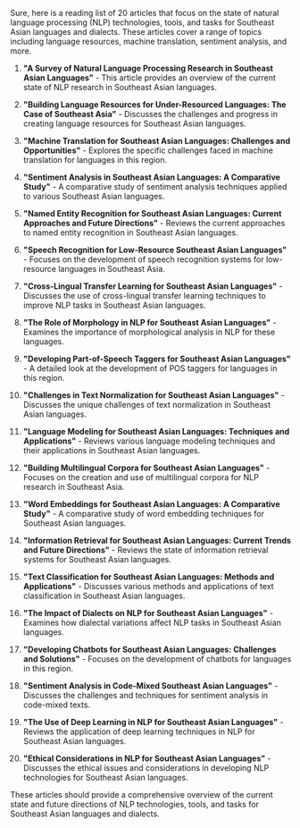 Sure, here is a reading list of 20 articles that focus on the state of natural language processing (NLP) technologies, tools, and tasks for Southeast Asian languages and dialects. These articles cover a range of topics including language resources, machine translation, sentiment analysis, and more.

1. **"A Survey of Natural Language Processing Research in Southeast Asian Languages"** - This article provides an overview of the current state of NLP research in Southeast Asian languages.

2. **"Building Language Resources for Under-Resourced Languages: The Case of Southeast Asia"** - Discusses the challenges and progress in creating language resources for Southeast Asian languages.

3. **"Machine Translation for Southeast Asian Languages: Challenges and Opportunities"** - Explores the specific challenges faced in machine translation for languages in this region.

4. **"Sentiment Analysis in Southeast Asian Languages: A Comparative Study"** - A comparative study of sentiment analysis techniques applied to various Southeast Asian languages.

5. **"Named Entity Recognition for Southeast Asian Languages: Current Approaches and Future Directions"** - Reviews the current approaches to named entity recognition in Southeast Asian languages.

6. **"Speech Recognition for Low-Resource Southeast Asian Languages"** - Focuses on the development of speech recognition systems for low-resource languages in Southeast Asia.

7. **"Cross-Lingual Transfer Learning for Southeast Asian Languages"** - Discusses the use of cross-lingual transfer learning techniques to improve NLP tasks in Southeast Asian languages.

8. **"The Role of Morphology in NLP for Southeast Asian Languages"** - Examines the importance of morphological analysis in NLP for these languages.

9. **"Developing Part-of-Speech Taggers for Southeast Asian Languages"** - A detailed look at the development of POS taggers for languages in this region.

10. **"Challenges in Text Normalization for Southeast Asian Languages"** - Discusses the unique challenges of text normalization in Southeast Asian languages.

11. **"Language Modeling for Southeast Asian Languages: Techniques and Applications"** - Reviews various language modeling techniques and their applications in Southeast Asian languages.

12. **"Building Multilingual Corpora for Southeast Asian Languages"** - Focuses on the creation and use of multilingual corpora for NLP research in Southeast Asia.

13. **"Word Embeddings for Southeast Asian Languages: A Comparative Study"** - A comparative study of word embedding techniques for Southeast Asian languages.

14. **"Information Retrieval for Southeast Asian Languages: Current Trends and Future Directions"** - Reviews the state of information retrieval systems for Southeast Asian languages.

15. **"Text Classification for Southeast Asian Languages: Methods and Applications"** - Discusses various methods and applications of text classification in Southeast Asian languages.

16. **"The Impact of Dialects on NLP for Southeast Asian Languages"** - Examines how dialectal variations affect NLP tasks in Southeast Asian languages.

17. **"Developing Chatbots for Southeast Asian Languages: Challenges and Solutions"** - Focuses on the development of chatbots for languages in this region.

18. **"Sentiment Analysis in Code-Mixed Southeast Asian Languages"** - Discusses the challenges and techniques for sentiment analysis in code-mixed texts.

19. **"The Use of Deep Learning in NLP for Southeast Asian Languages"** - Reviews the application of deep learning techniques in NLP for Southeast Asian languages.

20. **"Ethical Considerations in NLP for Southeast Asian Languages"** - Discusses the ethical issues and considerations in developing NLP technologies for Southeast Asian languages.

These articles should provide a comprehensive overview of the current state and future directions of NLP technologies, tools, and tasks for Southeast Asian languages and dialects.